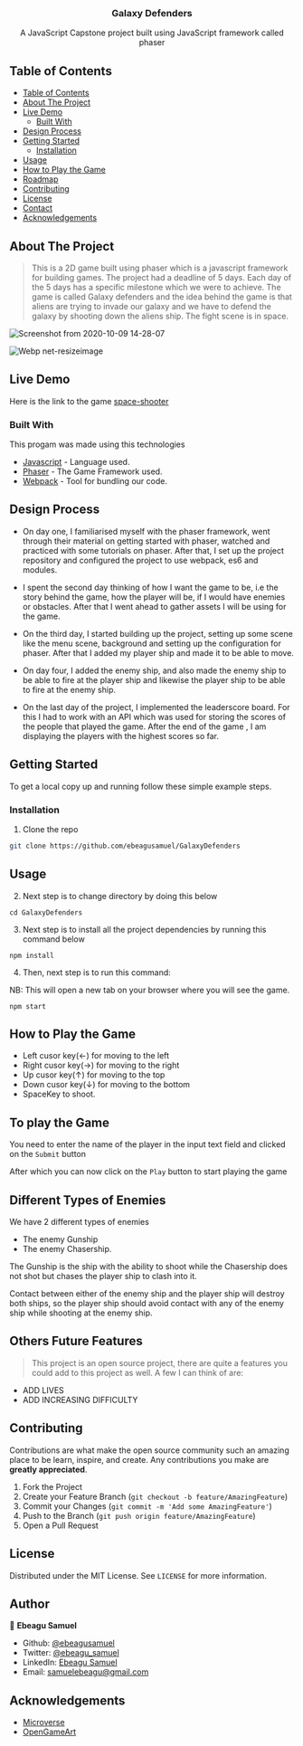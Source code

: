 <!-- PROJECT SHIELDS -->
<!--
*** I'm using markdown "reference style" links for readability.
*** Reference links are enclosed in brackets [ ] instead of parentheses ( ).
*** See the bottom of this document for the declaration of the reference variables
*** for contributors-url, forks-url, etc. This is an optional, concise syntax you may use.
*** https://www.markdownguide.org/basic-syntax/#reference-style-links
-->
<!-- PROJECT LOGO -->
<br />
<p align="center">
  <h3 align="center">Galaxy Defenders</h3>
  <p align="center">
  A JavaScript Capstone project built using JavaScript framework called phaser
  </p>
</p>

<!-- TABLE OF CONTENTS -->
## Table of Contents

- [Table of Contents](#table-of-contents)
- [About The Project](#about-the-project)
- [Live Demo](#live-demo)
  - [Built With](#built-with)
- [Design Process](#design-process)
- [Getting Started](#getting-started)
  - [Installation](#installation)
- [Usage](#usage)
- [How to Play the Game](#how-to-play-the-game)
- [Roadmap](#roadmap)
- [Contributing](#contributing)
- [License](#license)
- [Contact](#contact)
- [Acknowledgements](#acknowledgements)

<!-- ABOUT THE PROJECT -->
## About The Project

<!-- [![Product Name Screen Shot][product-screenshot]](https://example.com) -->

> This is a 2D game built using phaser which is a javascript framework for building games. The project had a deadline of 5 days. Each day of the 5 days has a specific milestone which we were to achieve. The game is called Galaxy defenders and the idea behind the game is that aliens are trying to invade our galaxy and we have to defend the galaxy by shooting down the aliens ship. The fight scene is in space.

![Screenshot from 2020-10-09 14-28-07](https://user-images.githubusercontent.com/57847212/95588769-bd49a300-0a3b-11eb-94f3-9c18fdae1e64.png)

![Webp net-resizeimage](https://user-images.githubusercontent.com/57847212/95590426-f3882200-0a3d-11eb-8366-b2708fc89d86.png)

## Live Demo

Here is the link to the game [space-shooter](https://galaxy-defenders.netlify.app/)

### Built With
This progam was made using this technologies
* [Javascript](https://developer.mozilla.org/en-US/docs/Web/JavaScript) - Language used.
* [Phaser](https://phaser.io/) - The Game Framework used.
* [Webpack](https://webpack.js.org/) - Tool for bundling our code.

## Design Process

* On day one, I familiarised myself with the phaser framework, went through their material on getting started with phaser, watched and practiced with some tutorials on phaser. After that, I set up the project repository and configured the project to use webpack, es6 and modules.

* I spent the second day thinking of how I want the game to be, i.e the story behind the game, how the player will be, if I would have enemies or obstacles. After that I went ahead to gather assets I will be using for the game.

* On the third day, I started building up the project, setting up some scene like the menu scene, background and setting up the configuration for phaser. After that I added my player ship and made it to be able to move.

* On day four, I added the enemy ship, and also made the enemy ship to be able to fire at the player ship and likewise the player ship to be able to fire at the enemy ship.

* On the last day of the project, I implemented the leaderscore board. For this I had to work with an API which was used for storing the scores of the people that played the game. After the end of the game , I am displaying the players with the highest scores so far.

<!-- GETTING STARTED -->
## Getting Started

To get a local copy up and running follow these simple example steps.

### Installation

<!-- 1. Get a free API Key at [https://example.com](https://example.com) -->
1. Clone the repo
```sh
git clone https://github.com/ebeagusamuel/GalaxyDefenders
```

<!-- USAGE EXAMPLES -->
## Usage

2. Next step is to change directory by doing this below
```
cd GalaxyDefenders
```

3. Next step is to install all the project dependencies by running this command below

```
npm install
```

4. Then, next step is to run this command:

NB: This will open a new tab on your browser where you will see the game.
```
npm start
```
## How to Play the Game

  * Left cusor key(←) for moving to the left
  * Right cusor key(→) for moving to the right
  * Up cusor key(↑) for moving to the top
  * Down cusor key(↓) for moving to the bottom
  * SpaceKey to shoot.

## To play the Game

You need to enter the name of the player in the input text field and clicked on the ```Submit``` button

After which you can now click on the ```Play``` button to start playing the game

## Different Types of Enemies 

We have 2 different types of enemies
- The enemy Gunship
- The enemy Chasership.

The Gunship is the ship with the ability to shoot while the Chasership does not shot but chases the player ship to clash into it.

Contact between either of the enemy ship and the player ship will destroy both ships, so the player ship should avoid contact with any of the enemy ship while shooting at the enemy ship. 

## Others Future Features

> This project is an open source project, there are quite a features you could add to this project as well. A few I can think of are:

- ADD LIVES
- ADD INCREASING DIFFICULTY

<!-- CONTRIBUTING -->
## Contributing

Contributions are what make the open source community such an amazing place to be learn, inspire, and create. Any contributions you make are **greatly appreciated**.

1. Fork the Project
2. Create your Feature Branch (`git checkout -b feature/AmazingFeature`)
3. Commit your Changes (`git commit -m 'Add some AmazingFeature'`)
4. Push to the Branch (`git push origin feature/AmazingFeature`)
5. Open a Pull Request



<!-- LICENSE -->
## License

Distributed under the MIT License. See `LICENSE` for more information.


<!-- CONTACT -->
## Author

👤 **Ebeagu Samuel**

- Github: [@ebeagusamuel](https://github.com/ebeagusamuel)
- Twitter: [@ebeagu_samuel](https://twitter.com/ebeagu_samuel)
- LinkedIn: [Ebeagu Samuel](https://linkedin.com/in/ebeagusamuel)
- Email: [samuelebeagu@gmail.com](mailto:samuelebeagu@gmail.com)


<!-- ACKNOWLEDGEMENTS -->
## Acknowledgements
* [Microverse](https://www.microverse.org/)
* [OpenGameArt](https://opengameart.org/)